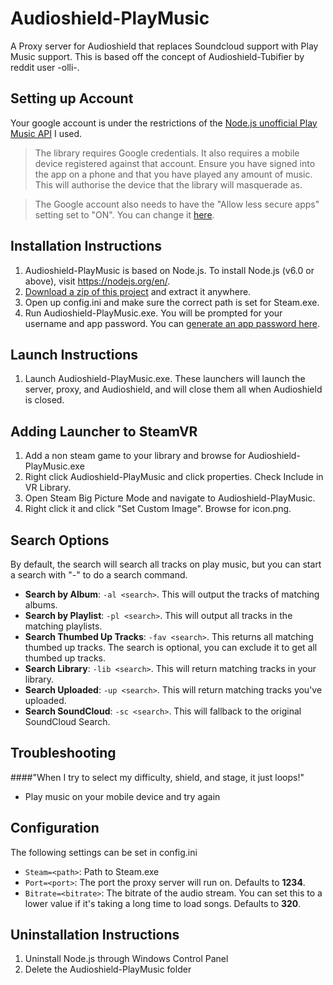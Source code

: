 # Audioshield-PlayMusic

A Proxy server for Audioshield that replaces Soundcloud support with Play Music support. This is based off the concept of Audioshield-Tubifier by reddit user -olli-.

## Setting up Account

Your google account is under the restrictions of the [Node.js unofficial Play Music API](https://github.com/jamon/playmusic) I used.

>The library requires Google credentials. It also requires a mobile device registered against that account. Ensure you have signed into the app on a phone and that you have played any amount of music. This will authorise the device that the library will masquerade as.

>The Google account also needs to have the "Allow less secure apps" setting set to "ON". You can change it [here](https://myaccount.google.com/security#connectedapps).

## Installation Instructions

1. Audioshield-PlayMusic is based on Node.js. To install Node.js (v6.0 or above), visit https://nodejs.org/en/.
2. [Download a zip of this project](https://github.com/kufii/Audioshield-PlayMusic/archive/master.zip) and extract it anywhere.
3. Open up config.ini and make sure the correct path is set for Steam.exe.
4. Run Audioshield-PlayMusic.exe. You will be prompted for your username and app password. You can [generate an app password here](https://support.google.com/accounts/answer/185833?hl=en).

## Launch Instructions

1. Launch Audioshield-PlayMusic.exe. These launchers will launch the server, proxy, and Audioshield, and will close them all when Audioshield is closed.

## Adding Launcher to SteamVR

1. Add a non steam game to your library and browse for Audioshield-PlayMusic.exe
2. Right click Audioshield-PlayMusic and click properties. Check Include in VR Library.
3. Open Steam Big Picture Mode and navigate to Audioshield-PlayMusic.
4. Right click it and click "Set Custom Image". Browse for icon.png.

## Search Options

By default, the search will search all tracks on play music, but you can start a search with "-" to do a search command.		

* **Search by Album**: `-al <search>`. This will output the tracks of matching albums.
* **Search by Playlist**: `-pl <search>`. This will output all tracks in the matching playlists.
* **Search Thumbed Up Tracks**: `-fav <search>`. This returns all matching thumbed up tracks. The search is optional, you can exclude it to get all thumbed up tracks.
* **Search Library**: `-lib <search>`. This will return matching tracks in your library.
* **Search Uploaded**: `-up <search>`. This will return matching tracks you've uploaded.
* **Search SoundCloud**: `-sc <search>`. This will fallback to the original SoundCloud Search.

## Troubleshooting
####"When I try to select my difficulty, shield, and stage, it just loops!"
* Play music on your mobile device and try again

## Configuration

The following settings can be set in config.ini

* `Steam=<path>`: Path to Steam.exe
* `Port=<port>`: The port the proxy server will run on. Defaults to **1234**.
* `Bitrate=<bitrate>`: The bitrate of the audio stream. You can set this to a lower value if it's taking a long time to load songs. Defaults to **320**.

## Uninstallation Instructions
1. Uninstall Node.js through Windows Control Panel
2. Delete the Audioshield-PlayMusic folder
